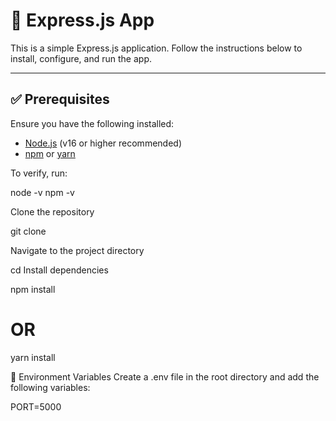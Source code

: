 # 🚀 Express.js App

This is a simple Express.js application. Follow the instructions below to install, configure, and run the app.

---

## ✅ Prerequisites

Ensure you have the following installed:

- [Node.js](https://nodejs.org) (v16 or higher recommended)  
- [npm](https://www.npmjs.com/) or [yarn](https://yarnpkg.com/)  

To verify, run:

node -v
npm -v

Clone the repository

git clone <repository-url>

Navigate to the project directory

cd <project-folder>
Install dependencies

npm install
# OR
yarn install

🔑 Environment Variables
Create a .env file in the root directory and add the following variables:

PORT=5000




